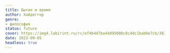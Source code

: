 ```yaml
---
title: Бытие и время
author: Хайдеггер
genre:
- философия
status: future
cover: https://img4.labirint.ru/rc/ef4b447ba44d95008c8c4dc1bab0e7cb/363x561q80/books33/322244/cover.jpg?1563647276
date: 2023-09-05
headless: true
---
```


